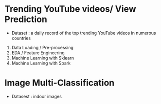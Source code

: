
# Trending YouTube videos/ View Prediction

- Dataset : a daily record of the top trending YouTube videos in numerous countries

 1. Data Loading / Pre-processing 
 2. EDA / Feature Engineering
 3. Machine Learning with Sklearn
 4. Machine Learning with Spark


# Image Multi-Classification  

- Datasest : indoor images

